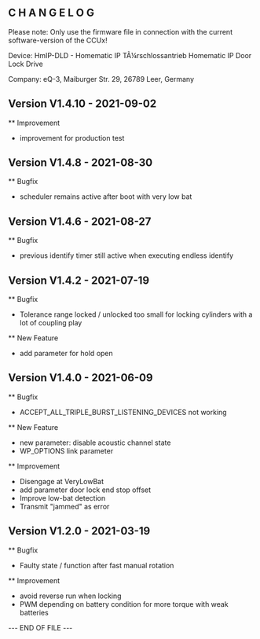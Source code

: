 ﻿C H A N G E L O G
-----------------

Please note: Only use the firmware file in connection with the current software-version of the CCUx!

Device:      HmIP-DLD - Homematic IP TÃ¼rschlossantrieb
Homematic IP Door Lock Drive

Company:     eQ-3, Maiburger Str. 29, 26789 Leer, Germany



Version V1.4.10 - 2021-09-02
--------------------------------------------------------------

** Improvement
   * improvement for production test



Version V1.4.8 - 2021-08-30
--------------------------------------------------------------

** Bugfix
   * scheduler remains active after boot with very low bat



Version V1.4.6 - 2021-08-27
--------------------------------------------------------------

** Bugfix
   * previous identify timer still active when executing endless identify



Version V1.4.2 - 2021-07-19
--------------------------------------------------------------

** Bugfix
   * Tolerance range locked / unlocked too small for locking cylinders with a lot of coupling play

** New Feature
   * add parameter for hold open



Version V1.4.0 - 2021-06-09
--------------------------------------------------------------

** Bugfix
   * ACCEPT_ALL_TRIPLE_BURST_LISTENING_DEVICES not working

** New Feature
   * new parameter: disable acoustic channel state
   * WP_OPTIONS link parameter

** Improvement
   * Disengage at VeryLowBat
   * add parameter door lock end stop offset
   * Improve low-bat detection
   * Transmit "jammed" as error



Version V1.2.0 - 2021-03-19
--------------------------------------------------------------

** Bugfix
   * Faulty state / function after fast manual rotation

** Improvement
   * avoid reverse run when locking
   * PWM depending on battery condition for more torque with weak batteries



--- END OF FILE ---
